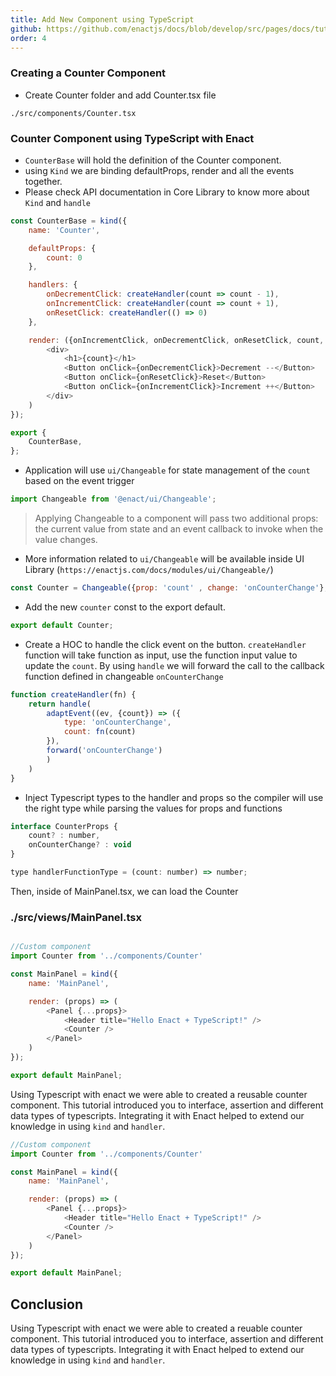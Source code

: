 ```yaml
---
title: Add New Component using TypeScript
github: https://github.com/enactjs/docs/blob/develop/src/pages/docs/tutorials/tutorial-typescript-basic/app-setup/index.md
order: 4
---
```


### Creating a Counter Component

- Create Counter folder and add Counter.tsx file

```none
./src/components/Counter.tsx
```
### Counter Component using TypeScript with Enact

- `CounterBase` will hold the definition of the Counter component.
- using `Kind` we are binding defaultProps, render and all the events together.
- Please check API documentation in Core Library to know more about `Kind` and `handle`

```js
const CounterBase = kind({
    name: 'Counter',

    defaultProps: {
        count: 0
    },

    handlers: {
        onDecrementClick: createHandler(count => count - 1),
        onIncrementClick: createHandler(count => count + 1),
        onResetClick: createHandler(() => 0)
    },

    render: ({onIncrementClick, onDecrementClick, onResetClick, count, ...rest}) => (
        <div>
            <h1>{count}</h1>
            <Button onClick={onDecrementClick}>Decrement --</Button>
            <Button onClick={onResetClick}>Reset</Button>
            <Button onClick={onIncrementClick}>Increment ++</Button>
        </div>
    )
});

export {
    CounterBase,
};
```

- Application will use `ui/Changeable` for state management of the `count` based on the event trigger
```js
import Changeable from '@enact/ui/Changeable';
```
 > Applying Changeable to a component will pass two additional props: the current value from state and an event callback to invoke when the value changes.

- More information related to `ui/Changeable` will be available inside UI Library (`https://enactjs.com/docs/modules/ui/Changeable/`)

```js
const Counter = Changeable({prop: 'count' , change: 'onCounterChange'}, CounterBase);
```

- Add the new `counter` const to the export default.

```js
export default Counter;
```

- Create a HOC to handle the click event on the button. `createHandler` function will take function as input, use the function input value to update the `count`. By using `handle` we will forward the call to the callback function defined in changeable `onCounterChange`

```js
function createHandler(fn) {
    return handle(
        adaptEvent((ev, {count}) => ({
            type: 'onCounterChange',
            count: fn(count)
        }),
        forward('onCounterChange')
        )
    )
}
```

- Inject Typescript types to the handler and props so the compiler will use the right type while parsing the values for props and functions

```js
interface CounterProps {
    count? : number,
    onCounterChange? : void
}

type handlerFunctionType = (count: number) => number;
```

Then, inside of MainPanel.tsx, we can load the Counter

### ./src/views/MainPanel.tsx
```js

//Custom component
import Counter from '../components/Counter'

const MainPanel = kind({
    name: 'MainPanel',

    render: (props) => (
        <Panel {...props}>
            <Header title="Hello Enact + TypeScript!" />
            <Counter />
        </Panel>
    )
});

export default MainPanel;
```
Using Typescript with enact we were able to created a reusable counter component. This tutorial introduced you to interface, assertion and different data types of typescripts. Integrating it with Enact helped to extend our knowledge in using `kind` and `handler`.

```js
//Custom component
import Counter from '../components/Counter'

const MainPanel = kind({
    name: 'MainPanel',

    render: (props) => (
        <Panel {...props}>
            <Header title="Hello Enact + TypeScript!" />
            <Counter />
        </Panel>
    )
});

export default MainPanel;
```
## Conclusion

Using Typescript with enact we were able to created a reuable counter component. This tutorial introduced you to interface, assertion and different data types of typescripts. Integrating it with Enact helped to extend our knowledge in using `kind` and `handler`.

